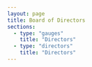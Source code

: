 ```yaml
---
layout: page
title: Board of Directors
sections:
  - type: "gauges"
    title: "Directors"
  - type: "directors"
    title: "Directors"
---
```

